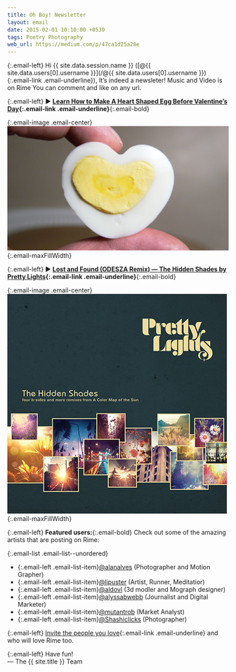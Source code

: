 ```yaml
---
title: Oh Boy! Newsletter
layout: email
date: 2015-02-01 10:10:00 +0530
tags: Poetry Photography
web_url: https://medium.com/p/47ca1d25a28e
---
```


{:.email-left}
Hi {{ site.data.session.name }} ([@{{ site.data.users[0].username }}](/@{{ site.data.users[0].username }}){:.email-link .email-underline}), It’s indeed a newsleter!
Music and Video is on Rime
You can comment and like on any url.


{:.email-left}
► **[Learn How to Make A Heart Shaped Egg Before Valentine’s Day](/url/1aa1216cb88a2a25d502370a56a738de1f9705f36f62c62f50c3152debaabfc6?utm_source=Newsletter-17&utm_campaign=17+Oh+boy%21+Newsletter&utm_medium=email&utm_content=hyperlink){:.email-link .email-underline}**{:.email-bold}

{:.email-image .email-center}
![](/buckets/email/02-maxresdefault.jpg){:.email-maxFillWidth}


{:.email-left}
► **[Lost and Found (ODESZA Remix) — The Hidden Shades by Pretty Lights](/url/58a6998f9d3aff20717415f0793ca70e3f80075c95a7f4031787335be5c7b114?utm_source=Newsletter-17&utm_campaign=17+Oh+boy%21+Newsletter&utm_medium=email&utm_content=hyperlink){:.email-link .email-underline}**{:.email-bold}

{:.email-image .email-center}
![](/buckets/email/02-artworks-000073914951-saca11-t500x500.jpg){:.email-maxFillWidth}

{:.email-left}
<strong>Featured users:</strong>{:.email-bold} Check out some of the amazing artists that are posting on Rime:

{:.email-list .email-list--unordered}
- {:.email-left .email-list-item}[@alanalves](/@alanalves) (Photographer and Motion Grapher)
- {:.email-left .email-list-item}[@lipuster](/@lipuster) (Artist, Runner, Meditatior)
- {:.email-left .email-list-item}[@aldovl](/@aldovl) (3d modler and Mograph designer)
- {:.email-left .email-list-item}[@alyssabwebb](/@alyssabwebb) (Journalist and Digital Marketer)
- {:.email-left .email-list-item}[@mutantrob](/@mutantrob) (Market Analyst)
- {:.email-left .email-list-item}[@Shashiclicks](/@Shashiclicks) (Photographer)

{:.email-left}
[Invite the people you love](/inbox/invite){:.email-link .email-underline} and who will love Rime too.

{:.email-left}
Have fun!<br>
— The {{ site.title }} Team